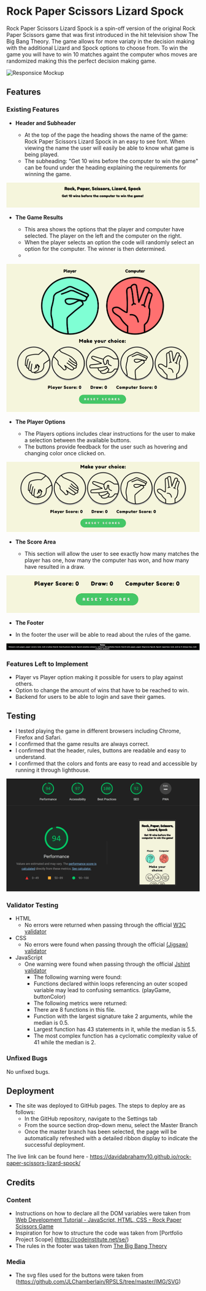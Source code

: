 # Rock Paper Scissors Lizard Spock

Rock Paper Scissors Lizard Spock is a spin-off version of the original Rock Paper Scissors game that was first introduced in the hit television show The Big Bang Theory. The game allows for more variaty in the decision making with the additional Lizard and Spock options to choose from.
To win the game you will have to win 10 matches againt the computer whos moves are randomized making this the perfect decision making game.  


![Responsice Mockup](https://ui.dev/amiresponsive?url=https://davidabrahamy10.github.io/rock-paper-scissors-lizard-spock/)

## Features 

### Existing Features

- __Header and Subheader__

  - At the top of the page the heading shows the name of the game: Rock Paper Scissors Lizard Spock in an easy to see font. When viewing the name the user will easily be able to know what game is being played.
  - The subheading: "Get 10 wins before the computer to win the game" can be found under the heading explaining the requirements for winning the game.

![Header](assets/README_images/rock_paper_scissors_lizard_spock_header.png)

- __The Game Results__

  - This area shows the options that the player and computer have selected. The player on the left and the computer on the right.
  - When the player selects an option the code will randomly select an option for the computer. The winner is then determined. 
  - 

![Game area](assets/README_images/rock_paper_scissors_lizard_spock_game_area.png)

- __The Player Options__

  - The Players options includes clear instructions for the user to make a selection between the available buttons.
  - The buttons provide feedback for the user such as hovering and changing color once clicked on.

![Player buttons](assets/README_images/rock_paper_scissors_lizard_spock_player_buttons.png)

- __The Score Area__

  - This section will allow the user to see exactly how many matches the player has one, how many the computer has won, and how many have resulted in a draw.

![Score Area](assets/README_images/rock_paper_scissors_lizard_spock_score_and_reset.png)

- __The Footer__

- In the footer the user will be able to read about the rules of the game.

![Footer/Rules](assets/README_images/rock_paper_scissors_lizard_spock_rules_footer.png)

### Features Left to Implement

- Player vs Player option making it possible for users to play against others.
- Option to change the amount of wins that have to be reached to win.
- Backend for users to be able to login and save their games.

## Testing 

- I tested playing the game in different browsers including Chrome, Firefox and Safari.
- I confirmed that the game results are always correct.
- I confirmed that the header, rules, buttons are readable and easy to understand.
- I confirmed that the colors and fonts are easy to read and accessible by running it through lighthouse.

![Lighthouse](assets/README_images/rock_paper_scissors_lizard_spock_lighthouse.png)


### Validator Testing 

- HTML
    - No errors were returned when passing through the official [W3C validator](https://validator.w3.org/nu/?doc=https%3A%2F%2Fdavidabrahamy10.github.io%2Frock-paper-scissors-lizard-spock%2F)
- CSS
    - No errors were found when passing through the official [(Jigsaw) validator](https://jigsaw.w3.org/css-validator/validator?uri=https%3A%2F%2Fdavidabrahamy10.github.io%2Frock-paper-scissors-lizard-spock%2F&profile=css3svg&usermedium=all&warning=1&vextwarning=&lang=en)
- JavaScript
    - One warning were found when passing through the official [Jshint validator](https://jshint.com/)
      - The following warning were found:
      - Functions declared within loops referencing an outer scoped variable may lead to confusing semantics. (playGame, buttonColor)
      - The following metrics were returned: 
      - There are 8 functions in this file.
      - Function with the largest signature take 2 arguments, while the median is 0.5.
      - Largest function has 43 statements in it, while the median is 5.5.
      - The most complex function has a cyclomatic complexity value of 41 while the median is 2.

### Unfixed Bugs

No unfixed bugs.

## Deployment

- The site was deployed to GitHub pages. The steps to deploy are as follows: 
  - In the GitHub repository, navigate to the Settings tab 
  - From the source section drop-down menu, select the Master Branch
  - Once the master branch has been selected, the page will be automatically refreshed with a detailed ribbon display to indicate the successful deployment. 

The live link can be found here - https://davidabrahamy10.github.io/rock-paper-scissors-lizard-spock/


## Credits

### Content 

- Instructions on how to declare all the DOM variables were taken from [Web Development Tutorial - JavaScript, HTML, CSS - Rock Paper Scissors Game](https://www.youtube.com/watch?v=jaVNP3nIAv0)
- Inspiration for how to structure the code was taken from [Portfolio Project Scope] (https://codeinstitute.net/se/)
- The rules in the footer was taken from [The Big Bang Theory](https://the-big-bang-theory.com/rock-paper-scissors-lizard-spock/)

### Media

- The svg files used for the buttons were taken from (https://github.com/JLChamberlain/RPSLS/tree/master/IMG/SVG)